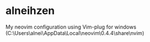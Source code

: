# alneihzen
My neovim configuration using Vim-plug for windows (C:\Users\alnei\AppData\Local\neovim\0.4.4\share\nvim)
